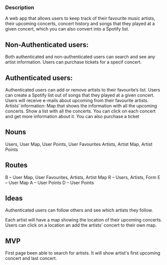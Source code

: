 ### Description

A web app that allows users to keep track of their favourite music artists, 
their upcoming concerts, concert history and songs that they played at a given concert, 
which you can also convert into a Spotify list.

## Non-Authenticated users:

Both authenticated and non-authenticated users can search and see any artist information.
Users can purchase tickets for a specif concert.

## Authenticated users:

Authenticated users can add or remove artists to their favourite’s list.
Users can create a Spotify list out of songs that they played at a given concert.
Users will receive e-mails about upcoming from their favourite artists.
Artists’ information:
Map that shows the information with all the upcoming concerts.
Show a list with all the concerts. 
You can click on each concert and get more information about it. You can also purchase a ticket 

## Nouns

Users, User Map, User Points, User Favourites
Artists, Artist Map, Artist Points

## Routes

B – User Map, User Favourites, Artists, Artist Map
R – Users, Artists, Form
E – User Map
A – User Points
D – User Points

## Ideas

Authenticated users can follow others and see which artists they follow.

Each artist will have a map showing the location of their upcoming concerts. 
Users can click on a location an add the artists’ concert to their own map.

## MVP

First page been able to search for artists. 
It will show artist's first upcoming concert and last concert.

